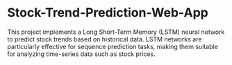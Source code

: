 # Stock-Trend-Prediction-Web-App
This project implements a Long Short-Term Memory (LSTM) neural network to predict stock trends based on historical data. LSTM networks are particularly effective for sequence prediction tasks, making them suitable for analyzing time-series data such as stock prices.
